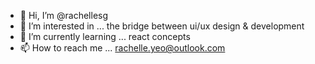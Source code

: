 - 👋 Hi, I’m @rachellesg
- 👀 I’m interested in ... the bridge between ui/ux design & development
- 🌱 I’m currently learning ... react concepts
- 📫 How to reach me ... rachelle.yeo@outlook.com

<!---
rachellesg/rachellesg is a ✨ special ✨ repository because its `README.md` (this file) appears on your GitHub profile.
You can click the Preview link to take a look at your changes.
--->
